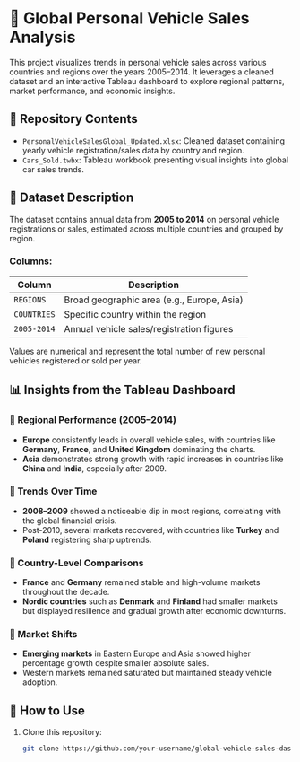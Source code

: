 # 🚗 Global Personal Vehicle Sales Analysis

This project visualizes trends in personal vehicle sales across various countries and regions over the years 2005–2014. It leverages a cleaned dataset and an interactive Tableau dashboard to explore regional patterns, market performance, and economic insights.

## 📁 Repository Contents

- `PersonalVehicleSalesGlobal_Updated.xlsx`: Cleaned dataset containing yearly vehicle registration/sales data by country and region.
- `Cars_Sold.twbx`: Tableau workbook presenting visual insights into global car sales trends.

## 📄 Dataset Description

The dataset contains annual data from **2005 to 2014** on personal vehicle registrations or sales, estimated across multiple countries and grouped by region.

### Columns:
| Column       | Description                                     |
|--------------|-------------------------------------------------|
| `REGIONS`    | Broad geographic area (e.g., Europe, Asia)      |
| `COUNTRIES`  | Specific country within the region              |
| `2005-2014`  | Annual vehicle sales/registration figures       |

Values are numerical and represent the total number of new personal vehicles registered or sold per year.

## 📊 Insights from the Tableau Dashboard

### 🔹 Regional Performance (2005–2014)
- **Europe** consistently leads in overall vehicle sales, with countries like **Germany**, **France**, and **United Kingdom** dominating the charts.
- **Asia** demonstrates strong growth with rapid increases in countries like **China** and **India**, especially after 2009.

### 🔹 Trends Over Time
- **2008–2009** showed a noticeable dip in most regions, correlating with the global financial crisis.
- Post-2010, several markets recovered, with countries like **Turkey** and **Poland** registering sharp uptrends.

### 🔹 Country-Level Comparisons
- **France** and **Germany** remained stable and high-volume markets throughout the decade.
- **Nordic countries** such as **Denmark** and **Finland** had smaller markets but displayed resilience and gradual growth after economic downturns.

### 🔹 Market Shifts
- **Emerging markets** in Eastern Europe and Asia showed higher percentage growth despite smaller absolute sales.
- Western markets remained saturated but maintained steady vehicle adoption.

## 🚀 How to Use

1. Clone this repository:
   ```bash
   git clone https://github.com/your-username/global-vehicle-sales-dashboard.git
